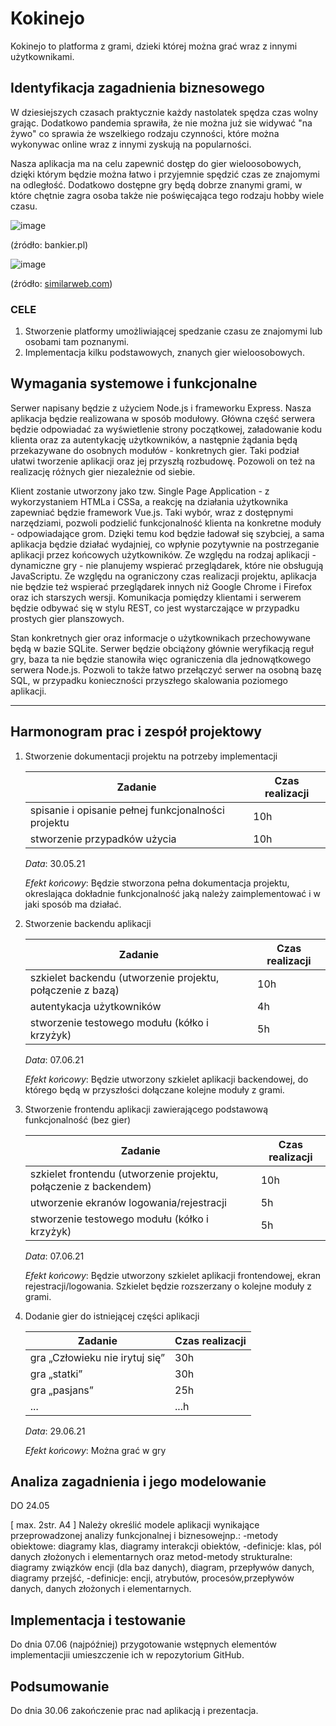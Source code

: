 # Kokinejo

Kokinejo to platforma z grami, dzieki której można grać wraz z innymi użytkownikami.

## Identyfikacja zagadnienia biznesowego

W dziesiejszych czasach praktycznie każdy nastolatek spędza czas wolny grając. Dodatkowo pandemia sprawiła, że nie można już sie widywać "na żywo" co sprawia że wszelkiego rodzaju czynności, które można wykonywac online wraz z innymi zyskują na popularności.

Nasza aplikacja ma na celu zapewnić dostęp do gier wieloosobowych, dzięki którym będzie można łatwo i przyjemnie spędzić czas ze znajomymi na odległość. Dodatkowo dostępne gry będą dobrze znanymi grami, w które chętnie zagra osoba także nie poświęcająca tego rodzaju hobby wiele czasu.

![image](https://user-images.githubusercontent.com/50954577/117581655-52aa3400-b0fe-11eb-816f-f48d3f2e3238.png)

(źródło: bankier.pl)

![image](https://user-images.githubusercontent.com/50954577/117581931-e2041700-b0ff-11eb-9da1-9dd7cdec69be.png)

(źródło: [similarweb.com](https://www.similarweb.com/website/kurnik.pl/))

### CELE

1. Stworzenie platformy umożliwiającej spedzanie czasu ze znajomymi lub osobami tam poznanymi.
2. Implementacja kilku podstawowych, znanych gier wieloosobowych.

## Wymagania systemowe i funkcjonalne

Serwer napisany będzie z użyciem Node.js i frameworku Express.
Nasza aplikacja będzie realizowana w sposób modułowy. Główna część serwera będzie odpowiadać za wyświetlenie strony początkowej, załadowanie kodu klienta oraz za autentykację użytkowników, a następnie żądania będą przekazywane do osobnych modułów - konkretnych gier.
Taki podział ułatwi tworzenie aplikacji oraz jej przyszłą rozbudowę.
Pozowoli on też na realizację różnych gier niezależnie od siebie.

Klient zostanie utworzony jako tzw. Single Page Application - z wykorzystaniem HTMLa i CSSa, a reakcję na działania użytkownika zapewniać będzie framework Vue.js.
Taki wybór, wraz z dostępnymi narzędziami, pozwoli podzielić funkcjonalność klienta na konkretne moduły - odpowiadające grom.
Dzięki temu kod będzie ładował się szybciej, a sama aplikacja będzie działać wydajniej, co wpłynie pozytywnie na postrzeganie aplikacji przez końcowych użytkowników.
Ze względu na rodzaj aplikacji - dynamiczne gry - nie planujemy wspierać przeglądarek, które nie obsługują JavaScriptu. Ze względu na ograniczony czas realizacji projektu, aplikacja nie będzie też wspierać przeglądarek innych niż Google Chrome i Firefox oraz ich starszych wersji.
Komunikacja pomiędzy klientami i serwerem będzie odbywać się w stylu REST, co jest wystarczające w przypadku prostych gier planszowych.

Stan konkretnych gier oraz informacje o użytkownikach przechowywane będą w bazie SQLite.
Serwer będzie obciążony głównie weryfikacją reguł gry, baza ta nie będzie stanowiła więc ograniczenia dla jednowątkowego serwera Node.js.
Pozwoli to także łatwo przełączyć serwer na osobną bazę SQL, w przypadku konieczności przyszłego skalowania poziomego aplikacji.

--------------------

## Harmonogram prac i zespół projektowy

1. Stworzenie dokumentacji projektu na potrzeby implementacji

    Zadanie | Czas realizacji
    --------|----------------
    spisanie i opisanie pełnej funkcjonalności projektu        | 10h
    stworzenie przypadków użycia                               | 10h

    _Data_: 30.05.21

    _Efekt końcowy_: Będzie stworzona pełna dokumentacja projektu, okreslająca dokładnie funkcjonalność jaką należy zaimplementować i w jaki sposób ma działać.

2. Stworzenie backendu aplikacji

    Zadanie | Czas realizacji
    --------|----------------
    szkielet backendu (utworzenie projektu, połączenie z bazą) | 10h
    autentykacja użytkowników                                  | 4h
    stworzenie testowego modułu (kółko i krzyżyk)              | 5h

    _Data_: 07.06.21

    _Efekt końcowy_: Będzie utworzony szkielet aplikacji backendowej, do którego będą w przyszłości dołączane kolejne moduły z grami.

3. Stworzenie frontendu aplikacji zawierającego podstawową funkcjonalność (bez gier)

    Zadanie | Czas realizacji
    --------|----------------
    szkielet frontendu (utworzenie projektu, połączenie z backendem) | 10h
    utworzenie ekranów logowania/rejestracji                         | 5h
    stworzenie testowego modułu (kółko i krzyżyk)                    | 5h

    _Data_: 07.06.21

    _Efekt końcowy_: Będzie utworzony szkielet aplikacji frontendowej, ekran rejestracji/logowania. Szkielet będzie rozszerzany o kolejne moduły z grami.

4. Dodanie gier do istniejącej części aplikacji

    Zadanie | Czas realizacji
    --------|----------------
    gra „Człowieku nie irytuj się” | 30h
    gra „statki” | 30h
    gra „pasjans” | 25h
    ... | ...h

    _Data_: 29.06.21

    _Efekt końcowy_: Można grać w gry

## Analiza zagadnienia i jego modelowanie

DO 24.05

[ max. 2str. A4 ] Należy określić modele aplikacji wynikające przeprowadzonej analizy funkcjonalnej i biznesowejnp.:  -metody obiektowe: diagramy klas, diagramy interakcji obiektów, -definicje:  klas,  pól  danych  złożonych  i  elementarnych oraz  metod-metody strukturalne:  diagramy  związków  encji  (dla  baz  danych),  diagram,  przepływów danych, diagramy przejść,  -definicje:  encji,  atrybutów, procesów,przepływów  danych,  danych  złożonych  i elementarnych.

## Implementacja i testowanie

Do dnia 07.06 (najpóźniej) przygotowanie  wstępnych  elementów implementacjii umieszczenie ich w repozytorium GitHub.

## Podsumowanie

Do dnia 30.06 zakończenie prac nad aplikacją i prezentacja.
